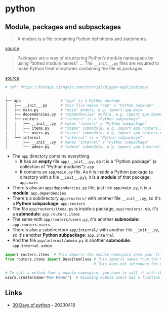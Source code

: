 # python

## Module, packages and subpackages

> A module is a file containing Python definitions and statements.

[source](https://docs.python.org/3/tutorial/modules.html#tut-modules)

> Packages are a way of structuring Python’s module namespace by using “dotted module names”.
> ...
> The `__init__.py` files are required to make Python treat directories containing the file as packages.

[source](https://docs.python.org/3/tutorial/modules.html#packages)

```bash
# ref: https://fastapi.tiangolo.com/tutorial/bigger-applications/

.
├── app                  # "app" is a Python package
│   ├── __init__.py      # this file makes "app" a "Python package"
│   ├── main.py          # "main" module, e.g. import app.main
│   ├── dependencies.py  # "dependencies" module, e.g. import app.dependencies
│   └── routers          # "routers" is a "Python subpackage"
│   │   ├── __init__.py  # makes "routers" a "Python subpackage"
│   │   ├── items.py     # "items" submodule, e.g. import app.routers.items
│   │   └── users.py     # "users" submodule, e.g. import app.routers.users
│   └── internal         # "internal" is a "Python subpackage"
│       ├── __init__.py  # makes "internal" a "Python subpackage"
│       └── admin.py     # "admin" submodule, e.g. import app.internal.admin
```


* The `app` directory contains everything
  * It has an **empty** file `app/__init__.py`, so it is a "Python package" (a collection of "Python modules"): `app`
  * It contains an `app/main.py` file. As it is inside a Python package (a directory with a file `__init__.py`), it is a **module** of that package: `app.main`
* There's also an `app/dependencies.py` file, just like `app/main.py`, it is a **module**: `app.dependencies`
* There's a subdirectory `app/routers/` with another file `__init__.py`, so it's a **Python subpackage**: `app.routers`
* The file `app/routers/items.py` is inside a package, `app/routers/`, so, it's a **submodule**: `app.routers.items`
* The same with `app/routers/users.py`, it's another **submodule**: `app.routers.users`
* There's also a subdirectory `app/internal/` with another file `__init__.py`, so it's another **Python subpackage**: `app.internal`
* And the file `app/internal/admin.py` is another **submodule**: `app.internal.admin`

```python
import routers.items  # This imports the module namespace into your file
from routers.items import BaseItemClass # This imports names from the module directly into your local namespace
                                        # This does not introduce the module name into your local namespace, routers is not defined

# To call a method fomr a module namespace, you have to call it with the module namespace
users.create(name="Max Power")  # Assuming module users has a function called create
```

## Links

* [30 Days of python](https://www.codingforentrepreneurs.com/courses/30-days-python-38/) - 20230419

